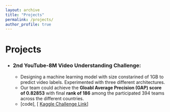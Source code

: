 ```yaml
---
layout: archive
title: "Projects"
permalink: /projects/
author_profile: true
---
```


# Projects

-   ### 2nd YouTube-8M Video Understanding Challenge:
    -  Designing a machine learning model with size constarined of 1GB to predict video labels. Experimented with three different architectures. 
    -  Our team could achieve the **Gloabl Average Precision (GAP) score of 0.82853** with final **rank of 186** among the participated 394 teams across the different countries.
    -  \[code\], \[ [Kaggle Challenge Link](https://www.kaggle.com/c/youtube8m-2018)\]

